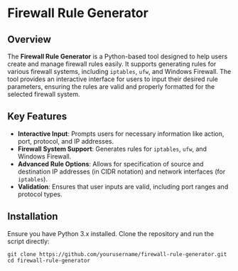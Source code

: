# Firewall Rule Generator

## Overview

The **Firewall Rule Generator** is a Python-based tool designed to help users create and manage firewall rules easily. It supports generating rules for various firewall systems, including `iptables`, `ufw`, and Windows Firewall. The tool provides an interactive interface for users to input their desired rule parameters, ensuring the rules are valid and properly formatted for the selected firewall system.

## Key Features

- **Interactive Input**: Prompts users for necessary information like action, port, protocol, and IP addresses.
- **Firewall System Support**: Generates rules for `iptables`, `ufw`, and Windows Firewall.
- **Advanced Rule Options**: Allows for specification of source and destination IP addresses (in CIDR notation) and network interfaces (for `iptables`).
- **Validation**: Ensures that user inputs are valid, including port ranges and protocol types.

## Installation

Ensure you have Python 3.x installed. Clone the repository and run the script directly:

```
git clone https://github.com/yourusername/firewall-rule-generator.git
cd firewall-rule-generator
```

